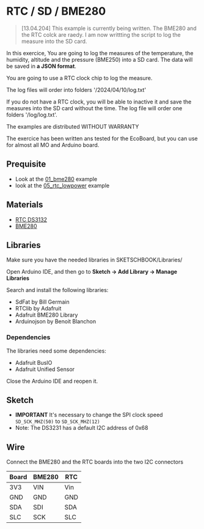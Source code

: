 # RTC / SD / BME280

> [13.04.204] This example is currently being written.
> The BME280 and the RTC colck are raedy. I am now writtting the script to log the measure into the SD card.

In this exercice, You are going to log the measures of the temperature, the humidity, altitude and the pressure (BME250) into a SD card. The data will be saved in **a JSON format**.

You are going to use a RTC clock chip to log the measure.

The log files will order into folders '/2024/04/10/log.txt'

If you do not have a RTC clock, you will be able to inactive it and save the measures into the SD card without the time. The log file will order one folders '/log/log.txt'.

The examples are distributed WITHOUT WARRANTY

The exercice has been written ans tested for the EcoBoard, but you can use for almost all MO and Arduino board.


## Prequisite
* Look at the [01_bme280](https://github.com/ecosensors/EcoBoard/tree/master/examples/01_bme280) example
* look at the [05_rtc_lowpower](https://github.com/ecosensors/EcoBoard/tree/master/examples/05_rtc-lowpower) example


## Materials
* [RTC DS3132](https://www.adafruit.com/product/3013)
* [BME280](https://www.adafruit.com/product/2652)

## Libraries
Make sure you have the needed libraries in SKETSCHBOOK/Libraries/

Open Arduino IDE, and then go to **Sketch -> Add Library -> Manage Libraries** 

Search and install the following libraries:

* SdFat by Bill Germain
* RTClib by Adafruit
* Adafruit BME280 Library
* Arduinojson by Benoit Blanchon

### Dependencies
The libraries need some dependencies:

* Adafruit BusIO
* Adafruit Unified Sensor


Close the Arduino IDE and reopen it.

## Sketch
* **IMPORTANT** It's necessary to change the SPI clock speed `SD_SCK_MHZ(50)` to `SD_SCK_MHZ(12)`
* Note: The DS3231 has a default I2C address of 0x68

## Wire

Connect the BME280 and the RTC boards into the two I2C connectors

Board | BME280 | RTC
--- | --- | ---
3V3 | VIN | Vin
GND | GND | GND
SDA | SDI | SDA
SLC | SCK | SLC
